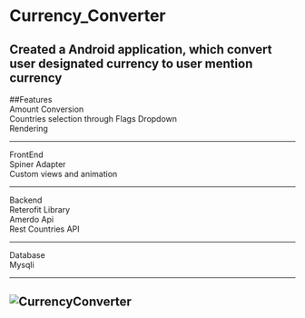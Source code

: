 # Currency_Converter
Created a Android application, which convert user designated currency to user mention currency
------------------------------------------------------------------
##Features<br>
Amount Conversion<br>
Countries selection through Flags Dropdown<br>
Rendering<br>

 ------------------------------------------------------------------------------------
 FrontEnd<br>
 Spiner Adapter<br>
Custom views and animation<br>

--------------------------------------------------------------------------------------
Backend<br>
  Reterofit Library<br>
  Amerdo Api<br>
  Rest Countries API<br>
  

--------------------------------------------------------------------------------------
Database<br>
  Mysqli<br>
  
-----------------------------------------------------------------------------------------
![CurrencyConverter](https://user-images.githubusercontent.com/85511765/155897583-c7b82308-59e4-4cac-9adf-2075ef969bf6.gif)
--------------------------------------------------------------------------------------



